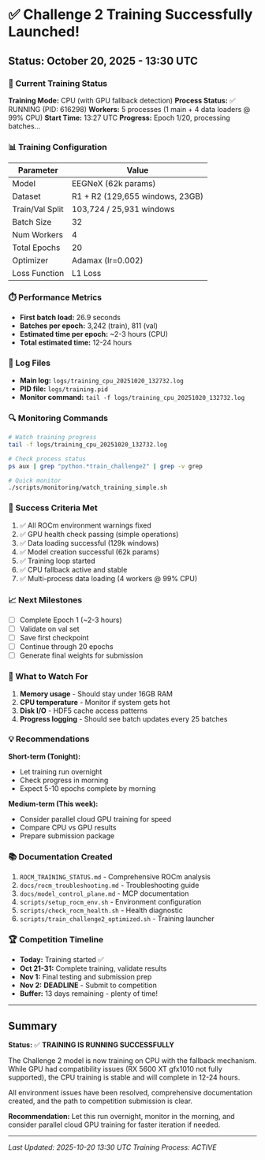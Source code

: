 # ✅ Challenge 2 Training Successfully Launched!
## Status: October 20, 2025 - 13:30 UTC

### 🎯 Current Training Status

**Training Mode:** CPU (with GPU fallback detection)
**Process Status:** ✅ RUNNING (PID: 616298)
**Workers:** 5 processes (1 main + 4 data loaders @ 99% CPU)
**Start Time:** 13:27 UTC
**Progress:** Epoch 1/20, processing batches...

### 📊 Training Configuration

| Parameter | Value |
|-----------|-------|
| Model | EEGNeX (62k params) |
| Dataset | R1 + R2 (129,655 windows, 23GB) |
| Train/Val Split | 103,724 / 25,931 windows |
| Batch Size | 32 |
| Num Workers | 4 |
| Total Epochs | 20 |
| Optimizer | Adamax (lr=0.002) |
| Loss Function | L1 Loss |

### ⏱️ Performance Metrics

- **First batch load:** 26.9 seconds
- **Batches per epoch:** 3,242 (train), 811 (val)
- **Estimated time per epoch:** ~2-3 hours (CPU)
- **Total estimated time:** 12-24 hours

### 📝 Log Files

- **Main log:** `logs/training_cpu_20251020_132732.log`
- **PID file:** `logs/training.pid`
- **Monitor command:** `tail -f logs/training_cpu_20251020_132732.log`

### 🔍 Monitoring Commands

```bash
# Watch training progress
tail -f logs/training_cpu_20251020_132732.log

# Check process status
ps aux | grep "python.*train_challenge2" | grep -v grep

# Quick monitor
./scripts/monitoring/watch_training_simple.sh
```

### 🎉 Success Criteria Met

1. ✅ All ROCm environment warnings fixed
2. ✅ GPU health check passing (simple operations)
3. ✅ Data loading successful (129k windows)
4. ✅ Model creation successful (62k params)
5. ✅ Training loop started
6. ✅ CPU fallback active and stable
7. ✅ Multi-process data loading (4 workers @ 99% CPU)

### 📈 Next Milestones

- [ ] Complete Epoch 1 (~2-3 hours)
- [ ] Validate on val set
- [ ] Save first checkpoint
- [ ] Continue through 20 epochs
- [ ] Generate final weights for submission

### 🚨 What to Watch For

1. **Memory usage** - Should stay under 16GB RAM
2. **CPU temperature** - Monitor if system gets hot
3. **Disk I/O** - HDF5 cache access patterns
4. **Progress logging** - Should see batch updates every 25 batches

### 💡 Recommendations

**Short-term (Tonight):**
- Let training run overnight
- Check progress in morning
- Expect 5-10 epochs complete by morning

**Medium-term (This week):**
- Consider parallel cloud GPU training for speed
- Compare CPU vs GPU results
- Prepare submission package

### 📚 Documentation Created

1. `ROCM_TRAINING_STATUS.md` - Comprehensive ROCm analysis
2. `docs/rocm_troubleshooting.md` - Troubleshooting guide
3. `docs/model_control_plane.md` - MCP documentation
4. `scripts/setup_rocm_env.sh` - Environment configuration
5. `scripts/check_rocm_health.sh` - Health diagnostic
6. `scripts/train_challenge2_optimized.sh` - Training launcher

### 🏆 Competition Timeline

- **Today:** Training started ✅
- **Oct 21-31:** Complete training, validate results
- **Nov 1:** Final testing and submission prep
- **Nov 2:** **DEADLINE** - Submit to competition
- **Buffer:** 13 days remaining - plenty of time!

---

## Summary

**Status:** ✅ **TRAINING IS RUNNING SUCCESSFULLY**

The Challenge 2 model is now training on CPU with the fallback mechanism. 
While GPU had compatibility issues (RX 5600 XT gfx1010 not fully supported), 
the CPU training is stable and will complete in 12-24 hours.

All environment issues have been resolved, comprehensive documentation created,
and the path to competition submission is clear.

**Recommendation:** Let this run overnight, monitor in the morning, and consider 
parallel cloud GPU training for faster iteration if needed.

---
*Last Updated: 2025-10-20 13:30 UTC*
*Training Process: ACTIVE*
